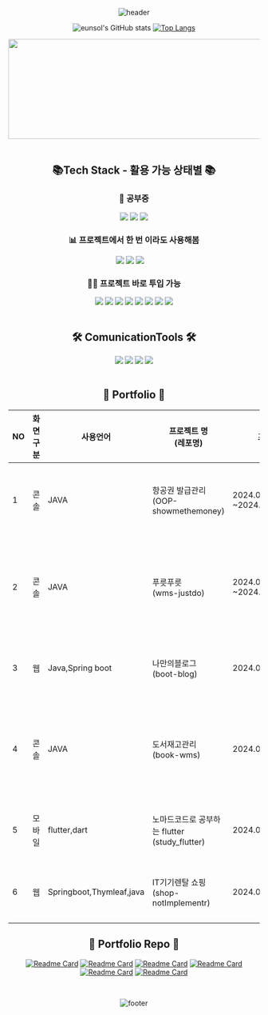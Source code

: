 <div align="center">
  
  ![header](https://capsule-render.vercel.app/api?type=waving&color=92a8d1&height=150&section=header&text=Eunsol's%20Github&fontsize=120&fontColor=0f4c81)  

![eunsol's GitHub stats](https://github-readme-stats.vercel.app/api?username=lucinda96&hide=issues&show_icons=true&theme=rose&locale=kr)  [![Top Langs](https://github-readme-stats.vercel.app/api/top-langs/?username=lucinda96&layout=compact&exclude_repo=07_Javascript_team,04_mybatis_team,03_jdbc_team,07_Javascript,04_mybatis,06_css_team,05_html_team,03_jdbc,02_mysql,02_mysql_team,01_java_team,05_html,01_Java)](https://github.com/anuraghazra/github-readme-stats)

<a href="https://github.com/devxb/gitanimals">
<img
  src="https://render.gitanimals.org/farms/lucinda96"
  width="600"
  height="200"
/>
</a>
</div>

<br>

<div align="center">
  <h2> 📚Tech Stack - 활용 가능 상태별 📚</h2>

  <h3> 📖 공부중</h3>
  <img src="https://img.shields.io/badge/Linux-FCC624?style=for-the-badge&logo=linux&logoColor=black">
  <img src="https://img.shields.io/badge/Dart-0175C2?style=for-the-badge&logo=dart&logoColor=white">
  <img src="https://img.shields.io/badge/Docker-2496ED?style=for-the-badge&logo=docker&logoColor=fff">

  <h3> 📊 프로젝트에서 한 번 이라도 사용해봄</h3>
  <img src="https://img.shields.io/badge/Python-14354C?style=for-the-badge&logo=python&logoColor=white">
  <img src="https://img.shields.io/badge/Django-092E20?style=for-the-badge&logo=django&logoColor=white"> 
  <img src="https://img.shields.io/badge/PHP-777BB4?style=for-the-badge&logo=php&logoColor=whit">
  <img stc="https://img.shields.io/badge/Microsoft%20SQL%20Server-CC2927?style=for-the-badge&logo=microsoft%20sql%20server&logoColor=white">
  <img stc="https://img.shields.io/badge/GitHub_Actions-2088FF?style=for-the-badge&logo=github-actions&logoColor=white">
  <img stc="https://img.shields.io/badge/GitLab%20CI-FC6D26?style=for-the-badge&logo=gitlab&logoColor=fff">
  <img stc="https://img.shields.io/badge/Jenkins-D24939?style=for-the-badge&logo=jenkins&logoColor=white">

  <h3> 🏃‍♂️ 프로젝트 바로 투입 가능</h3>
  <img src="https://img.shields.io/badge/Java-ED8B00?style=for-the-badge&logo=openjdk&logoColor=white">
  <img src="https://img.shields.io/badge/HTML-239120?style=for-the-badge&logo=html5&logoColor=white">
  <img src="https://img.shields.io/badge/JavaScript-F7DF1E?style=for-the-badge&logo=JavaScript&logoColor=white">
  <img src="https://img.shields.io/badge/CSS3-1572B6?style=for-the-badge&logo=css3&logoColor=white">
  <img src="https://img.shields.io/badge/MySQL-00000F?style=for-the-badge&logo=mysql&logoColor=white">
  <img src="https://img.shields.io/badge/jQuery-0769AD?style=for-the-badge&logo=jquery&logoColor=white">
  <img src= "https://img.shields.io/badge/MariaDB-003545?style=for-the-badge&logo=mariadb&logoColor=white">
  <img src= "https://img.shields.io/badge/Spring%20Boot-6DB33F?style=for-the-badge&logo=springboot&logoColor=fff">
  </div>
  <div align="center">
    <br>
     <h2>🛠 ComunicationTools 🛠 </h2>
     <img src="https://img.shields.io/badge/Slack-4A154B?style=for-the-badge&logo=slack&logoColor=white">
  <img src="https://img.shields.io/badge/Discord-7289DA?style=for-the-badge&logo=discord&logoColor=white">
  <img src="https://img.shields.io/badge/Zoom-2D8CFF?style=for-the-badge&logo=zoom&logoColor=white">
  <img src="https://img.shields.io/badge/GitHub-100000?style=for-the-badge&logo=github&logoColor=white">
 
</div>




<div align="center">

  
  <br>
  <h2> 🎨 Portfolio 🎨 </h2>

|NO|화면 구분|사용언어|프로젝트 명<br>(레포명)|프로젝트 기간|담당 역할|기여도|
|----|----|----|----|----|----|----|
|1|콘솔|JAVA|항공권 발급관리<br>(OOP-showmethemoney)|2024.04.02<br>~2024.04.05|wiki작성,순서도 및 설계, <br>항공권발급 기능 개발|![](https://geps.dev/progress/34?dangerColor=8DA4D0&warningColor=8DA4D0&successColor=8DA4D0)|
|2|콘솔|JAVA|푸릇푸릇<br>(wms-justdo)|2024.05.16<br>~2024.05.21|순서도, DB 설계 및  erd작성<br>코드리뷰, 창고관리자 기능개발|![](https://geps.dev/progress/30?dangerColor=8DA4D0&warningColor=8DA4D0&successColor=8DA4D0)|
|3|웹|Java,Spring boot|나만의블로그<br>(boot-blog)|2024.05.26 ~|요구사항작성, 팬들이 소통하는 플랫폼 개발|![](https://geps.dev/progress/100?dangerColor=8DA4D0&warningColor=8DA4D0&successColor=8DA4D0)|
|4|콘솔|JAVA|도서재고관리<br>(book-wms)|2024.06.03 ~|요구사항 작성, github이슈관리,<br>구매자,관리자,판매자에따른 기능개발|![](https://geps.dev/progress/100?dangerColor=8DA4D0&warningColor=8DA4D0&successColor=8DA4D0)|
|5|모바일|flutter,dart|노마드코드로 공부하는 flutter<br>(study_flutter)|2024.05.26~|강의 보면서 flutter에대한 기능이해 및 공부|![](https://geps.dev/progress/100?dangerColor=8DA4D0&warningColor=8DA4D0&successColor=8DA4D0)|
|6|웹|Springboot,Thymleaf,java|IT기기렌탈 쇼핑<br>(shop-notImplementr)|2024.06.25~2024.06.28|1:1게시판 기능 및 fragment작성, 팀원서포트|![](https://geps.dev/progress/50?dangerColor=8DA4D0&warningColor=8DA4D0&successColor=8DA4D0)|



<h2> 🎨 Portfolio Repo 🎨 </h2>

[![Readme Card](https://github-readme-stats.vercel.app/api/pin/?username=lucinda96&repo=OOP-showmethemoney&theme=swift)](https://github.com/lucinda96/OOP-showmethemoney) 
[![Readme Card](https://github-readme-stats.vercel.app/api/pin/?username=lucinda96&repo=wms-justdo&theme=swift)](https://github.com/lucinda96/wms-justdo) 
[![Readme Card](https://github-readme-stats.vercel.app/api/pin/?username=lucinda96&repo=boot-blog&theme=swift)](https://github.com/lucinda96/boot-blog)
[![Readme Card](https://github-readme-stats.vercel.app/api/pin/?username=lucinda96&repo=book-wms&theme=swift)](https://github.com/lucinda96/book-wms)
[![Readme Card](https://github-readme-stats.vercel.app/api/pin/?username=lucinda96&repo=study_flutter&theme=swift)](https://github.com/lucinda96/study_flutter)
[![Readme Card](https://github-readme-stats.vercel.app/api/pin/?username=lucinda96&repo=shop-notImplement&theme=swift)](https://github.com/lucinda96/shop-notImplement)


</div> 

<br>
<div align="center"> 


  
![footer](https://capsule-render.vercel.app/api?type=waving&color=92a8d1&height=150&section=footer)
    
</div>
